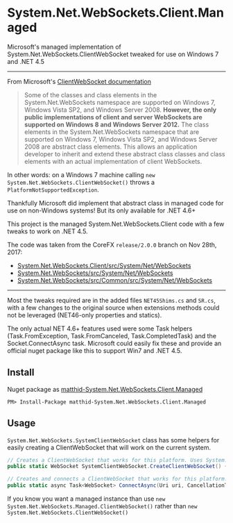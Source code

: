 # System.Net.WebSockets.Client.Managed
Microsoft's managed implementation of System.Net.WebSockets.ClientWebSocket tweaked for use on Windows 7 and .NET 4.5

---

From Microsoft's [ClientWebSocket documentation](https://msdn.microsoft.com/en-us/library/system.net.websockets.clientwebsocket(v=vs.110).aspx)
> Some of the classes and class elements in the System.Net.WebSockets namespace are supported on Windows 7, Windows Vista SP2, and Windows Server 2008. **However, the only public implementations of client and server WebSockets are supported on Windows 8 and Windows Server 2012.** The class elements in the System.Net.WebSockets namespace that are supported on Windows 7, Windows Vista SP2, and Windows Server 2008 are abstract class elements. This allows an application developer to inherit and extend these abstract class classes and class elements with an actual implementation of client WebSockets.

In other words: on a Windows 7 machine calling `new System.Net.WebSockets.ClientWebSocket()` throws a `PlatformNotSupportedException`. 

Thankfully Microsoft did implement that abstract class in managed code for use on non-Windows systems! But its only available for .NET 4.6+

This project is the managed System.Net.WebSockets.Client code with a few tweaks to work on .NET 4.5.

The code was taken from the CoreFX `release/2.0.0` branch on Nov 28th, 2017:
* [System.Net.WebSockets.Client/src/System/Net/WebSockets](https://github.com/dotnet/corefx/tree/17c427343d7f2e9321f96a5615e4f0687878cfcf/src/System.Net.WebSockets.Client/src/System/Net/WebSockets)
* [System.Net.WebSockets/src/System/Net/WebSockets](https://github.com/dotnet/corefx/tree/17c427343d7f2e9321f96a5615e4f0687878cfcf/src/System.Net.WebSockets/src/System/Net/WebSockets)
* [System.Net.WebSockets/src/Common/src/System/Net/WebSockets](https://github.com/dotnet/corefx/tree/17c427343d7f2e9321f96a5615e4f0687878cfcf/src/Common/src/System/Net/WebSockets)

---

Most the tweaks required are in the added files `NET45Shims.cs` and `SR.cs`, with a few changes to the original source when extensions methods could not be leveraged (NET46-only properties and statics). 

The only actual NET 4.6+ features used were some Task helpers (Task.FromException, Task.FromCanceled, Task.CompletedTask) and the Socket.ConnectAsync task. Microsoft could easily fix these and provide an official nuget package like this to support Win7 and .NET 4.5.

## Install

Nuget package as [matthid-System.Net.WebSockets.Client.Managed](https://www.nuget.org/packages/matthid-System.Net.WebSockets.Client.Managed/)

`PM> Install-Package matthid-System.Net.WebSockets.Client.Managed`

## Usage

`System.Net.WebSockets.SystemClientWebSocket` class has some helpers for easily creating a ClientWebSocket that will work on the current system. 

```cs
// Creates a ClientWebSocket that works for this platform. Uses System.Net.WebSockets.ClientWebSocket if supported or System.Net.WebSockets.Managed.ClientWebSocket if not.
public static WebSocket SystemClientWebSocket.CreateClientWebSocket() { ... }

// Creates and connects a ClientWebSocket that works for this platform. Uses System.Net.WebSockets.ClientWebSocket if supported or System.Net.WebSockets.Managed.ClientWebSocket if not.
public static async Task<WebSocket> ConnectAsync(Uri uri, CancellationToken cancellationToken)
```

If you know you want a managed instance than use `new System.Net.WebSockets.Managed.ClientWebSocket()` rather than `new System.Net.WebSockets.ClientWebSocket()`
